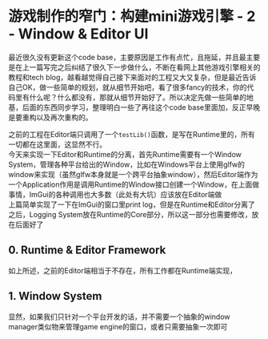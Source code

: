 # 游戏制作的窄门：构建mini游戏引擎 - 2 - Window & Editor UI

最近很久没有更新这个code base，主要原因是工作有点忙，且拖延，并且最主要是在上一篇写完之后纠结了很久下一步做什么，不断在看网上其他游戏引擎相关的教程和tech blog，越看越觉得自己接下来面对的工程又大又复杂，但是最近告诉自己OK，做一些简单的规划，就从细节开始吧，看了很多fancy的技术，你的代码里有什么呢？什么都没有，那就从细节开始好了。所以决定先做一些简单的地基，后面的东西同步学习，整理明白一些了再往这个code base里面加，反正早晚是要重构以及再次重构的。  

之前的工程在Editor端只调用了一个`testLib()`函数，是写在Runtime里的，所有一切都在这里面，这显然不行。  
今天来实现一下Editor和Runtime的分离，首先Runtime需要有一个Window System，管理各种平台给出的Window，比如在Windows平台上使用glfw的window来实现（虽然glfw本身就是一个跨平台抽象window），然后Editor端作为一个Application作用是调用Runtime的Window接口创建一个Window，在上面做事情，ImGui的各种调用也大多数（此处有大坑）应该放在Editor端做  
上篇简单实现了一下在ImGui的窗口里print log，但是在Runtime和Editor分离了之后，Logging System放在Runtime的Core部分，所以这一部分也需要修改，放在后面好了

## 0. Runtime & Editor Framework
如上所述，之前的Editor端相当于不存在，所有工作都在Runtime端实现，



## 1. Window System
显然，如果我们只针对一个平台开发的话，并不需要一个抽象的window manager类似物来管理game engine的窗口，或者只需要抽象一次即可